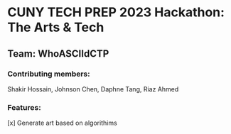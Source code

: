 # CUNY TECH PREP 2023 Hackathon: The Arts & Tech 

## Team: WhoASCIIdCTP

### Contributing members:
Shakir Hossain,
Johnson Chen,
Daphne Tang,
Riaz Ahmed

### Features:
[x] Generate art based on algorithims 
